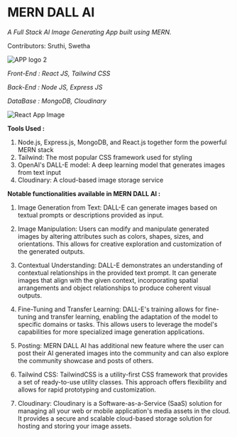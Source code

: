 # MERN DALL AI
*A Full Stack AI Image Generating App built using MERN.*

Contributors: Sruthi, Swetha

![APP logo 2](https://github.com/2149-SRUTHI-S/MERN_DALL_AI/assets/129876043/00fa6cb1-13de-4518-b5ff-ada058100e86)





*Front-End : React JS, Tailwind CSS*

*Back-End : Node JS, Express JS*

*DataBase : MongoDB, Cloudinary*


![React App Image](https://github.com/2149-SRUTHI-S/MERN_DALL_AI/assets/129876043/49d14799-bcf4-4ec1-a060-7a3d71fb512b)


**Tools Used :**

1. Node.js, Express.js, MongoDB, and React.js together form the powerful MERN stack
2. Tailwind: The most popular CSS framework used for styling
3. OpenAI's DALL-E model: A deep learning model that generates images from text input
4. Cloudinary: A cloud-based image storage service


**Notable functionalities available in MERN DALL AI :**

1.	Image Generation from Text: DALL-E can generate images based on textual prompts or descriptions provided as input.
   
2.	Image Manipulation: Users can modify and manipulate generated images by altering attributes such as colors, shapes, sizes, and orientations. This allows for creative exploration and customization of the generated outputs.
   
3.	Contextual Understanding: DALL-E demonstrates an understanding of contextual relationships in the provided text prompt. It can generate images that align with the given context, incorporating spatial arrangements and object relationships to produce coherent visual outputs.
   
4.	Fine-Tuning and Transfer Learning: DALL-E's training allows for fine-tuning and transfer learning, enabling the adaptation of the model to specific domains or tasks. This allows users to leverage the model's capabilities for more specialized image generation applications.
   
5.	Posting: MERN DALL AI has additional new feature where the user can post their AI generated images into the community and can also explore the community showcase and posts of others.
   
5. Tailwind CSS: TailwindCSS is a utility-first CSS framework that provides a set of ready-to-use utility classes. This approach offers flexibility and allows for rapid prototyping and customization.
   
6. Cloudinary: Cloudinary is a Software-as-a-Service (SaaS) solution for managing all your web or mobile application's media assets in the cloud. It provides a secure and scalable cloud-based storage solution for hosting and storing your image assets.

